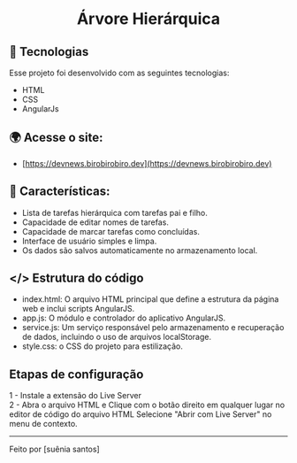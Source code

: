 <strong><h1 align="center">Árvore Hierárquica</h1></strong>

## 🚀 Tecnologias

Esse projeto foi desenvolvido com as seguintes tecnologias:

- HTML
- CSS
- AngularJs

## 🌍 Acesse o site:

- [https://devnews.birobirobiro.dev](https://devnews.birobirobiro.dev)

## 🚧 Características:

- Lista de tarefas hierárquica com tarefas pai e filho.
- Capacidade de editar nomes de tarefas.
- Capacidade de marcar tarefas como concluídas.
- Interface de usuário simples e limpa.
- Os dados são salvos automaticamente no armazenamento local.

## </> Estrutura do código

- index.html: O arquivo HTML principal que define a estrutura da página web e inclui scripts AngularJS.
- app.js: O módulo e controlador do aplicativo AngularJS.
- service.js: Um serviço responsável pelo armazenamento e recuperação de dados, incluindo o uso de arquivos localStorage.
- style.css: o CSS do projeto para estilização.

## Etapas de configuração
1 - Instale a extensão do Live Server
<br/>
2 - Abra o arquivo HTML e Clique com o botão direito em qualquer lugar no editor de código do arquivo HTML
Selecione "Abrir com Live Server" no menu de contexto.

---

Feito por [suênia santos]
